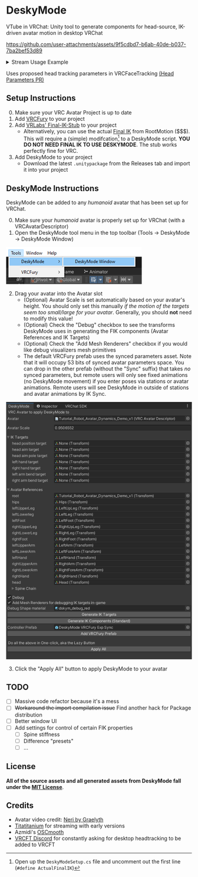 # DeskyMode

VTube in VRChat: 
Unity tool to generate components for head-source, IK-driven avatar motion in desktop VRChat 

https://github.com/user-attachments/assets/9f5cdbd7-b6ab-40de-b037-7ba2bef53d89

<details>
<summary>Stream Usage Example</summary>
<br>
   
[<img src="imgs/tita_stream_clip_preview.jpg">](https://www.twitch.tv/titatitanium/clip/TardyBadPresidentSeemsGood-5QwNH2gC7TGvcA63)
</details>

Uses proposed head tracking parameters in VRCFaceTracking [(Head Parameters PR)](https://github.com/benaclejames/VRCFaceTracking/pull/248)

## Setup Instructions

0. Make sure your VRC Avatar Project is up to date 
1. Add [VRCFury](https://vrcfury.com/download) to your project
2. Add [VRLabs' Final-IK-Stub](https://github.com/VRLabs/Final-IK-Stub) to your project
   - Alternatively, you can use the actual [Final IK](https://assetstore.unity.com/packages/tools/animation/final-ik-14290) from RootMotion ($$$). This will require a (simple) modifcation[^1] to a DeskyMode script. **YOU DO NOT NEED FINAL IK TO USE DESKYMODE**. The stub works perfectly fine for VRC. 
3. Add DeskyMode to your project
   - Download the latest `.unitypackage` from the Releases tab and import it into your project
   
[^1]: Open up the `DeskyModeSetup.cs` file and uncomment out the first line (`#define ActualFinalIK`)

## DeskyMode Instructions

DeskyMode can be added to any *humanoid* avatar that has been set up for VRChat. 

0. Make sure your *humanoid* avatar is properly set up for VRChat (with a VRCAvatarDescriptor)
1. Open the DeskyMode tool menu in the top toolbar (Tools -> DeskyMode -> DeskyMode Window)

![toolbar](imgs/toolbar.png)

2. Drag your avatar into the Avatar slot 
   - (Optional) Avatar Scale is set automatically based on your avatar's height. You should only set this manually *if the motion of the targets seem too small/large for your avatar*. Generally, you should **not** need to modify this value!
   - (Optional) Check the "Debug" checkbox to see the transforms DeskyMode uses in generating the FIK components (Avatar References and IK Targets)
   - (Optional) Check the "Add Mesh Renderers" checkbox if you would like debug visualizers mesh primitives
   - The default VRCFury prefab uses the synced parameters asset. Note that it will occupy 53 bits of synced avatar parameters space. You can drop in the other prefab (without the "Sync" suffix) that takes *no* synced parameters, but remote users will only see fixed animations (no DeskyMode movement) if you enter poses via stations or avatar animations. Remote users will see DeskyMode in outside of stations and avatar animations by IK Sync. 

![DeskyMode Window](imgs/dskym_window.png)

3. Click the "Apply All" button to apply DeskyMode to your avatar

## TODO

 - [ ] Massive code refactor because it's a mess
 - [ ] ~~Workaround the import compilation issue~~ Find another hack for Package distribution
 - [ ] Better window UI 
 - [ ] Add settings for control of certain FIK properties
    - [ ] Spine stiffness
    - [ ] Difference "presets" 
    - [ ] ...
  
## License

**All of the source assets and all generated assets from DeskyMode fall under the [MIT License](https://github.com/kusomaigo/DeskyMode/blob/main/LICENSE)**.

## Credits

- Avatar video credit: [Neri by Graelyth](https://graelyth.gumroad.com/l/rqenf)
- [Titatitanium](https://www.twitch.tv/titatitanium) for streaming with early versions
- Azmidi's [OSCmooth](https://github.com/regzo2/OSCmooth)
- [VRCFT Discord](https://discord.gg/vrcft) for constantly asking for desktop headtracking to be added to VRCFT
